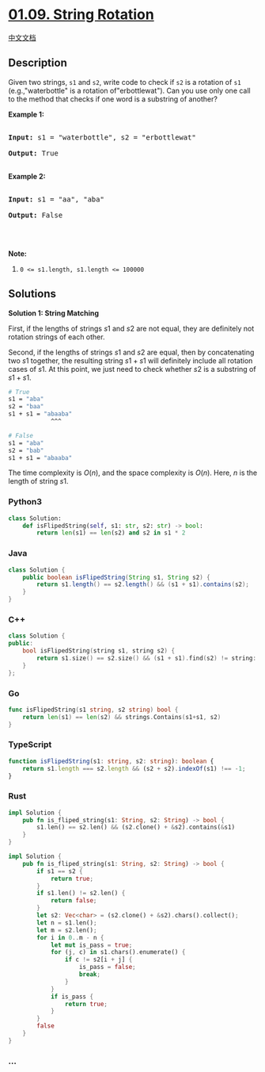 # [01.09. String Rotation](https://leetcode.cn/problems/string-rotation-lcci)

[中文文档](/lcci/01.09.String%20Rotation/README.md)

## Description

<p>Given two strings, <code>s1</code>&nbsp;and <code>s2</code>, write code to check if <code>s2</code> is a rotation of <code>s1</code> (e.g.,&quot;waterbottle&quot; is a rotation of&quot;erbottlewat&quot;).&nbsp;Can you use&nbsp;only one call to the method that&nbsp;checks if one word is a substring of another?</p>

<p><strong>Example 1:</strong></p>

<pre>

<strong>Input: </strong>s1 = &quot;waterbottle&quot;, s2 = &quot;erbottlewat&quot;

<strong>Output: </strong>True

</pre>

<p><strong>Example 2:</strong></p>

<pre>

<strong>Input: </strong>s1 = &quot;aa&quot;, &quot;aba&quot;

<strong>Output: </strong>False

</pre>

<p>&nbsp;</p>

<p><strong>Note:</strong></p>

<ol>
	<li><code><font face="monospace">0 &lt;= s1.length, s1.length &lt;=&nbsp;</font>100000</code></li>
</ol>

## Solutions

**Solution 1: String Matching**

First, if the lengths of strings $s1$ and $s2$ are not equal, they are definitely not rotation strings of each other.

Second, if the lengths of strings $s1$ and $s2$ are equal, then by concatenating two $s1$ together, the resulting string $s1 + s1$ will definitely include all rotation cases of $s1$. At this point, we just need to check whether $s2$ is a substring of $s1 + s1$.

```bash
# True
s1 = "aba"
s2 = "baa"
s1 + s1 = "abaaba"
            ^^^

# False
s1 = "aba"
s2 = "bab"
s1 + s1 = "abaaba"
```

The time complexity is $O(n)$, and the space complexity is $O(n)$. Here, $n$ is the length of string $s1$.

<!-- tabs:start -->

### **Python3**

```python
class Solution:
    def isFlipedString(self, s1: str, s2: str) -> bool:
        return len(s1) == len(s2) and s2 in s1 * 2
```

### **Java**

```java
class Solution {
    public boolean isFlipedString(String s1, String s2) {
        return s1.length() == s2.length() && (s1 + s1).contains(s2);
    }
}
```

### **C++**

```cpp
class Solution {
public:
    bool isFlipedString(string s1, string s2) {
        return s1.size() == s2.size() && (s1 + s1).find(s2) != string::npos;
    }
};
```

### **Go**

```go
func isFlipedString(s1 string, s2 string) bool {
	return len(s1) == len(s2) && strings.Contains(s1+s1, s2)
}
```

### **TypeScript**

```ts
function isFlipedString(s1: string, s2: string): boolean {
    return s1.length === s2.length && (s2 + s2).indexOf(s1) !== -1;
}
```

### **Rust**

```rust
impl Solution {
    pub fn is_fliped_string(s1: String, s2: String) -> bool {
        s1.len() == s2.len() && (s2.clone() + &s2).contains(&s1)
    }
}
```

```rust
impl Solution {
    pub fn is_fliped_string(s1: String, s2: String) -> bool {
        if s1 == s2 {
            return true;
        }
        if s1.len() != s2.len() {
            return false;
        }
        let s2: Vec<char> = (s2.clone() + &s2).chars().collect();
        let n = s1.len();
        let m = s2.len();
        for i in 0..m - n {
            let mut is_pass = true;
            for (j, c) in s1.chars().enumerate() {
                if c != s2[i + j] {
                    is_pass = false;
                    break;
                }
            }
            if is_pass {
                return true;
            }
        }
        false
    }
}
```

### **...**

```

```

<!-- tabs:end -->
